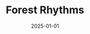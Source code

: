 ---
layout: track
title: Forest Rhythms
permalink: /tracks/forest-rhythms/
description: "A StudioRich lo-fi track."
image: /assets/covers/forest-rhythms.webp
date: 2025-01-01
duration: "98.73"
album: "Stranger Vibes"
mood: [Melancholy, Dreamy, Nostalgic]
genre: [lo-fi]
---